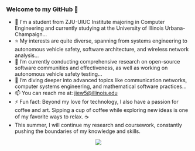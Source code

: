 ### Welcome to my GitHub 👋

<!--
**Jiewang** is a ✨ _special_ ✨ repository because its `README.md` (this file) appears on your GitHub profile.

Here are some ideas to get you started:

-->
- 📖 I'm a student from ZJU-UIUC Institute majoring in Computer Engineering and currently studying at the University of Illinois Urbana-Champaign...
- ⭐️ My interests are quite diverse, spanning from systems engineering to autonomous vehicle safety, software architecture, and wireless network analysis...
- 🔭 I’m currently conducting comprehensive research on open-source software communities and effectiveness, as well as working on autonomous vehicle safety testing...
- 🌱 I’m diving deeper into advanced topics like communication networks, computer systems engineering, and mathematical software practices...
- 📫 You can reach me at: jiew5@illinois.edu 
- ⚡ Fun fact: Beyond my love for technology, I also have a passion for coffee and art. Sipping a cup of coffee while exploring new ideas is one of my favorite ways to relax. ☕
- This summer, I will continue my research and coursework, constantly pushing the boundaries of my knowledge and skills.

<div align="center">
    <img  src="https://github-readme-streak-stats.herokuapp.com/?user=Everloom-129" />
</div>

